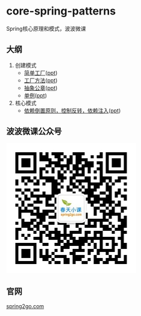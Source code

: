 core-spring-patterns
======

Spring核心原理和模式，波波微课

## 大纲

1. 创建模式
	* [简单工厂](simple-factory)([ppt](ppts/简单工厂.pdf))
	* [工厂方法](factory-method)([ppt](ppts/工厂方法.pdf))
	* [抽象公章](abstract-factory)([ppt](ppts/抽象工厂.pdf))
	* [单例](singleton)([ppt](ppts/单例.pdf))
2. 核心模式
    * [依赖倒置原则，控制反转，依赖注入](dependency-inversion)([ppt](/ppts/DIP+IoC+DI.pdf))


## 波波微课公众号

![公众号](image/qrcode_wechat.jpg)

## 官网

[spring2go.com](http://www.spring2go.com)

